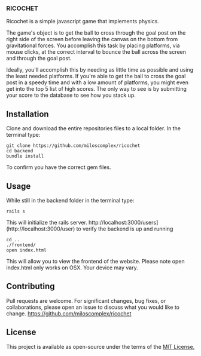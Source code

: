### RICOCHET

Ricochet is a simple javascript game that implements physics.

The game's object is to get the ball to cross through the goal post on the right side of the screen before leaving the canvas on the bottom from gravitational forces. You accomplish this task by placing platforms, via mouse clicks, at the correct interval to bounce the ball across the screen and through the goal post.

Ideally, you'll accomplish this by needing as little time as possible and using the least needed platforms. If you're able to get the ball to cross the goal post in a speedy time and with a low amount of platforms, you might even get into the top 5 list of high scores. The only way to see is by submitting your score to the database to see how you stack up.

## Installation

Clone and download the entire repositories files to a local folder. In the terminal type:

```
git clone https://github.com/miloscomplex/ricochet
cd backend
bundle install
```
To confirm you have the correct gem files.

## Usage

While still in the backend folder in the terminal type:
```
rails s
```
This will initialize the rails server. http://localhost:3000/users](http://localhost:3000/user) to verify the backend is up and running

```
cd ..
./frontend/
open index.html
```
This will allow you to view the frontend of the website. Please note open index.html only works on OSX. Your device may vary.

## Contributing
Pull requests are welcome. For significant changes, bug fixes, or collaborations, please open an issue to discuss what you would like to change. https://github.com/miloscomplex/ricochet

## License
This project is available as open-source under the terms of the [MIT License.](https://choosealicense.com/licenses/mit/)
